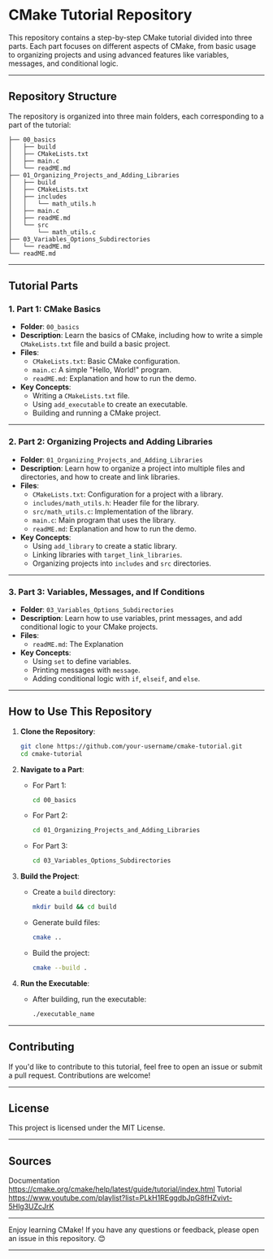 # **CMake Tutorial Repository**

This repository contains a step-by-step CMake tutorial divided into three parts. Each part focuses on different aspects of CMake, from basic usage to organizing projects and using advanced features like variables, messages, and conditional logic.

---

## **Repository Structure**

The repository is organized into three main folders, each corresponding to a part of the tutorial:

```
├── 00_basics
│   ├── build
│   ├── CMakeLists.txt
│   ├── main.c
│   └── readME.md
├── 01_Organizing_Projects_and_Adding_Libraries
│   ├── build
│   ├── CMakeLists.txt
│   ├── includes
│   │   └── math_utils.h
│   ├── main.c
│   ├── readME.md
│   └── src
│       └── math_utils.c
├── 03_Variables_Options_Subdirectories
│   └── readME.md
└── readME.md
```

---

## **Tutorial Parts**

### **1. Part 1: CMake Basics**
- **Folder**: `00_basics`
- **Description**: Learn the basics of CMake, including how to write a simple `CMakeLists.txt` file and build a basic project.
- **Files**:
  - `CMakeLists.txt`: Basic CMake configuration.
  - `main.c`: A simple "Hello, World!" program.
  - `readME.md`: Explanation and how to run the demo.
- **Key Concepts**:
  - Writing a `CMakeLists.txt` file.
  - Using `add_executable` to create an executable.
  - Building and running a CMake project.

---

### **2. Part 2: Organizing Projects and Adding Libraries**
- **Folder**: `01_Organizing_Projects_and_Adding_Libraries`
- **Description**: Learn how to organize a project into multiple files and directories, and how to create and link libraries.
- **Files**:
  - `CMakeLists.txt`: Configuration for a project with a library.
  - `includes/math_utils.h`: Header file for the library.
  - `src/math_utils.c`: Implementation of the library.
  - `main.c`: Main program that uses the library.
  - `readME.md`: Explanation and how to run the demo.
- **Key Concepts**:
  - Using `add_library` to create a static library.
  - Linking libraries with `target_link_libraries`.
  - Organizing projects into `includes` and `src` directories.

---

### **3. Part 3: Variables, Messages, and If Conditions**
- **Folder**: `03_Variables_Options_Subdirectories`
- **Description**: Learn how to use variables, print messages, and add conditional logic to your CMake projects.
- **Files**:
  - `readME.md`: The Explanation
- **Key Concepts**:
  - Using `set` to define variables.
  - Printing messages with `message`.
  - Adding conditional logic with `if`, `elseif`, and `else`.

---

## **How to Use This Repository**

1. **Clone the Repository**:
   ```bash
   git clone https://github.com/your-username/cmake-tutorial.git
   cd cmake-tutorial
   ```

2. **Navigate to a Part**:
   - For Part 1:
     ```bash
     cd 00_basics
     ```
   - For Part 2:
     ```bash
     cd 01_Organizing_Projects_and_Adding_Libraries
     ```
   - For Part 3:
     ```bash
     cd 03_Variables_Options_Subdirectories
     ```

3. **Build the Project**:
   - Create a `build` directory:
     ```bash
     mkdir build && cd build
     ```
   - Generate build files:
     ```bash
     cmake ..
     ```
   - Build the project:
     ```bash
     cmake --build .
     ```

4. **Run the Executable**:
   - After building, run the executable:
     ```bash
     ./executable_name
     ```

---

## **Contributing**

If you'd like to contribute to this tutorial, feel free to open an issue or submit a pull request. Contributions are welcome!

---

## **License**

This project is licensed under the MIT License.

---
## **Sources**
Documentation https://cmake.org/cmake/help/latest/guide/tutorial/index.html
Tutorial https://www.youtube.com/playlist?list=PLkH1REggdbJpG8fHZvivt-5Hlg3UZcJrK

---

Enjoy learning CMake! If you have any questions or feedback, please open an issue in this repository. 😊

---

